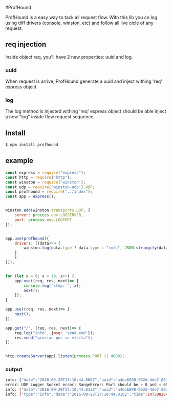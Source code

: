 #ProfHound

ProfHound is a easy way to tack all request flow.
With this lib you cn log using diff drivers (console, winston, etc) and follow all live cicle of any request.

## req injection
Inside object req, you'll have 2 new properties: uuid and log.

### uuid
When request is arrive, ProfHound generate a uuid and inject withing 'req' express object.

### log
The log method is injected withing 'req' express object should be able inject a new "log" inside flow request sequence.

## Install
```bash
$ npm install profhound
```

## example

```js
const express = require("express");
const http = require("http");
const winston = require('winston');
const udp = require('winston-udp').UDP;
const profhound = require("../index");
const app = express();


winston.add(winston.transports.UDP, {
	server: process.env.LOGSERVER,
	port: process.env.LOGPORT
});


app.use(profhound({
	drivers: [(data)=> {
		winston.log(data.type ? data.type : "info", JSON.stringify(data));
	}
	]
}));


for (let x = 0; x < 10; x++) {
	app.use((req, res, next)=> {
		console.log("step: ", x);
		next();
	});
}

app.use((req, res, next)=> {
	next();
});

app.get("/", (req, res, next)=> {
	req.log("info", {msg: 'send.end'});
	res.send("gracias por su visita");
});


http.createServer(app).listen(process.PORT || 4000);
```

### output
```bash
info: {"date":"2016-09-28T17:10:44.806Z","uuid":"a4ea6890-962d-4de7-863e-53ca7bb5eb02","time":1475082644806,"hrtime":[106338,938189592],"query":{},"url":"/","headers":{"host":"localhost:4000","connection":"keep-alive","cache-control":"max-age=0","upgrade-insecure-requests":"1","user-agent":"Mozilla/5.0 (Macintosh; Intel Mac OS X 10_12_0) AppleWebKit/537.36 (KHTML, like Gecko) Chrome/53.0.2785.116 Safari/537.36","accept":"text/html,application/xhtml+xml,application/xml;q=0.9,image/webp,*/*;q=0.8","accept-encoding":"gzip, deflate, sdch","accept-language":"en-US,en;q=0.8,es;q=0.6,pt;q=0.4,it;q=0.2,gl;q=0.2","alexatoolbar-alx_ns_ph":"AlexaToolbar/alx-4.0","if-none-match":"W/\"15-UCFgpEfb3T0D6W5Sr28HBw\""},"type":"info","mtype":"init","ip":"::1"}
error: UDP Logger Socket error: RangeError: Port should be > 0 and < 65536
info: {"date":"2016-09-28T17:10:44.813Z","uuid":"a4ea6890-962d-4de7-863e-53ca7bb5eb02","time":1475082644813,"hrtime":[106338,944888981],"type":"info","mtype":"flow"}
info: {"type":"info","date":"2016-09-28T17:10:44.816Z","time":1475082644816,"hrtime":[106338,948041176],"uuid":"a4ea6890-962d-4de7-863e-53ca7bb5eb02","mtype":"end"}

```